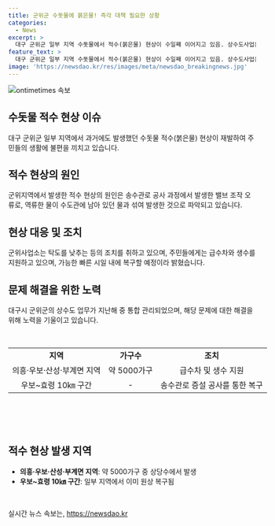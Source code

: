 ```yaml
---
title: 군위군 수돗물에 붉은물! 즉각 대책 필요한 상황
categories:
  - News
excerpt: >
  대구 군위군 일부 지역 수돗물에서 적수(붉은물) 현상이 수일째 이어지고 있음. 상수도사업본부는 조치를 취하고 있지만 문제는 여전히 해결되지 않았으며, 주민들은 생활불편을 겪고 있음. 이에 사업소는 급수차와 생수를 지원하고 있으며, 해당 문제는 지난 해에도 발생한 바 있음. 증설 공사로 발생한 것으로 밝혀졌고, 복구 작업이 진행 중이라고 함.
feature_text: >
  대구 군위군 일부 지역 수돗물에서 적수(붉은물) 현상이 수일째 이어지고 있음. 상수도사업본부는 조치를 취하고 있지만 문제는 여전히 해결되지 않았으며, 주민들은 생활불편을 겪고 있음. 이에 사업소는 급수차와 생수를 지원하고 있으며, 해당 문제는 지난 해에도 발생한 바 있음. 증설 공사로 발생한 것으로 밝혀졌고, 복구 작업이 진행 중이라고 함.
image: 'https://newsdao.kr/res/images/meta/newsdao_breakingnews.jpg'
---
```


<p><img src="https://newsdao.kr/res/images/meta/newsdao_breakingnews.jpg" alt="ontimetimes 속보" /></p>

<h2 data-ke-size="size26">수돗물 적수 현상 이슈</h2>

<p data-ke-size="size16">대구 군위군 일부 지역에서 과거에도 발생했던 수돗물 적수(붉은물) 현상이 재발하여 주민들의 생활에 불편을 끼치고 있습니다.</p>

<h2 data-ke-size="size24">적수 현상의 원인</h2>

<p data-ke-size="size16">군위지역에서 발생한 적수 현상의 원인은 송수관로 공사 과정에서 발생한 밸브 조작 오류로, 역류한 물이 수도관에 남아 있던 물과 섞여 발생한 것으로 파악되고 있습니다.</p>

<h2 data-ke-size="size24">현상 대응 및 조치</h2>

<p data-ke-size="size16">군위사업소는 탁도를 낮추는 등의 조치를 취하고 있으며, 주민들에게는 급수차와 생수를 지원하고 있으며, 가능한 빠른 시일 내에 복구할 예정이라 밝혔습니다.</p>

<h2 data-ke-size="size24">문제 해결을 위한 노력</h2>

<p data-ke-size="size16">대구시 군위군의 상수도 업무가 지난해 중 통합 관리되었으며, 해당 문제에 대한 해결을 위해 노력을 기울이고 있습니다.</p>

<p data-ke-size="size16">&nbsp;</p>

<table style="width: 700px; height: 131px;">
<tbody>
<tr>
<td style="text-align: center; height: 17px;"><b>지역</b></td>
<td style="text-align: center; height: 17px;"><b>가구수</b></td>
<td style="text-align: center; height: 17px;"><b>조치</b></td>
</tr>
<tr>
<td style="text-align: center; height: 17px;">의흥·우보·산성·부계면 지역</td>
<td style="text-align: center; height: 17px;">약 5000가구</td>
<td style="text-align: center; height: 17px;">급수차 및 생수 지원</td>
</tr>
<tr>
<td style="text-align: center; height: 17px;">우보~효령 10㎞ 구간</td>
<td style="text-align: center; height: 17px;">-</td>
<td style="text-align: center; height: 17px;">송수관로 증설 공사를 통한 복구</td>
</tr>
</tbody>
</table>

<p data-ke-size="size16">&nbsp;</p>

<h2 data-ke-size="size24">적수 현상 발생 지역</h2>

<ul>
<li><b>의흥·우보·산성·부계면 지역</b>: 약 5000가구 중 상당수에서 발생</li>
<li><b>우보~효령 10㎞ 구간</b>: 일부 지역에서 이미 원상 복구됨</li>
</ul>

<p data-ke-size="size16">&nbsp;</p>
실시간 뉴스 속보는, <a href="https://newsdao.kr" rel="dofollow">https://newsdao.kr</a>


